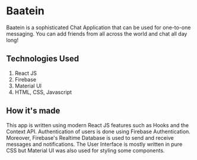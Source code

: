 # Baatein

Baatein is a sophisticated Chat Application that can be used for one-to-one messaging. You can add friends from all across the world and chat all day long!

## Technologies Used

1. React JS 
2. Firebase 
3. Material UI 
4. HTML, CSS, Javascript

## How it's made

This app is written using modern React JS features such as Hooks and the Context API. Authentication of users is done using Firebase Authentication. Moreover, Firebase's Realtime Database is used to send and receive messages and notifications. The User Interface is mostly written in pure CSS but Material UI was also used for styling some components.
